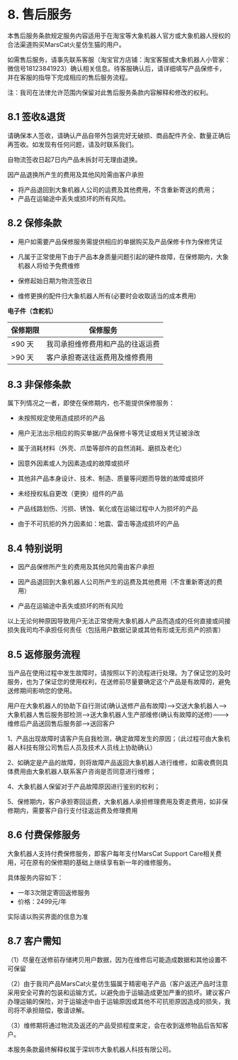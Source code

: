 # 8. 售后服务

本售后服务条款规定服务内容适用于在淘宝等大象机器人官方或大象机器人授权的合法渠道购买MarsCat火星仿生猫的用户。

如需售后服务，请事先联系客服（淘宝官方店铺：淘宝客服或大象机器人小管家：微信号18123841923）确认相关信息。待客服确认后，请详细填写产品保修卡，并在客服的指导下完成相应的售后服务流程。

注：我司在法律允许范围内保留对此售后服务条款内容解释和修改的权利。

## 8.1 签收&退货

请确保本人签收，请确认产品自带外包装完好无破损、商品配件齐全、数量正确后再签收。如发现有任何问题，请及时联系我们。

自物流签收日起7日内产品未拆封可无理由退换。

因产品退换所产生的费用及其他风险需由客户承担

* 将产品退回到大象机器人公司的运费及其他费用，不含重新寄送的费用；
* 产品在运输途中丢失或损坏的所有风险。

## 8.2 保修条款

* 用户如需要产品保修服务需提供相应的单据购买及产品保修卡作为保修凭证
* 凡属于正常使用下由于产品本身质量问题引起的硬件故障，在保修期内，大象机器人将给予免费维修

* 保修起始日期为物流签收日
* 维修更换的配件归大象机器人所有(必要时会收取适当的成本费用)

**电子件（含舵机）**

| **保修期限** | **保修服务**               |
| ------------------ | -------------------------------- |
| ≤90 天            | 我司承担维修费用和产品的往返运费 |
| >90 天            | 客户承担寄送往返费用及维修费用   |

## 8.3 非保修条款

属下列情况之一者，即使在保修期内，也不能提供保修服务：

* 未按照规定使用造成损坏的产品
* 用户无法出示相应的购买单据/产品保修卡等凭证或相关凭证被涂改

* 属于消耗材料（外壳、爪垫等部件的自然消耗、磨损及老化）
* 因意外因素或人为因素造成的故障或损坏

* 其他非产品本身设计、技术、制造、质量等问题而导致的故障或损坏
* 未经授权私自更改（更换）组件的产品

* 产品线路划伤、污损、锈蚀、氧化或在运输过程中人为损坏的产品
* 由于不可抗拒的外力因素如：地震、雷击等造成损坏的产品

## 8.4 特别说明

* 因产品保修所产生的费用及其他风险需由客户承担
* 因产品退回到大象机器人公司所产生的运费及其他费用（不含重新寄送的费用）

* 产品在运输途中丢失或损坏的所有风险

以上无论何种原因导致用户无法正常使用大象机器人产品而造成的任何直接或间接损失我司均不承担任何责任（包括用户数据记录或其他有形或无形资产的损害）

## 8.5 返修服务流程

当产品在使用过程中发生故障时，请按照以下的流程进行处理。为了保证您的及时服务，也为了保证您的使用权利，在送修前尽量要确定这个产品是有故障的，避免送修期间影响您的使用。

用户在大象机器人的协助下自行测试(确认送修产品有故障)-->交送大象机器人-->大象机器人售后服务部检测-->送大象机器人生产部维修(确认有故障的送修)--->维修后产品送回售后服务部-->送回客户

1、产品出现故障时请客户先自我检测，确定故障发生的原因；（此过程可由大象机器人科技有限公司售后人员及技术人员线上协助确认）

2、如确定是产品的故障，则将故障产品返回大象机器人进行维修，如需收费则具体费用由大象机器人联系客户咨询是否同意进行维修；

4、大象机器人保留对于产品故障原因进行鉴别的权利；

5、保修期内，客户承担寄回运费，大象机器人承担修理费用及寄走费用，如非保修期内，需要客户自行支付往返运费及修理费用

## 8.6 付费保修服务

大象机器人支持付费保修服务，即客户每年支付MarsCat Support Care相关费用，可在原有的保修期的基础上继续享有新一年的维修服务。

具体服务内容如下：

* 一年3次限定寄回返修服务
* 价格：2499元/年

实际请以购买界面的信息为准

## 8.7 客户需知

（1）尽量在送修前存储拷贝用户数据，因为在维修后可能造成数据和其他设置不可保留

（2）由于我司产品MarsCat火星仿生猫属于精密电子产品（客户返还产品时注意采用安全可靠的包装和运输方式，以避免由于运输造成更加严重的损坏。建议客户办理运输的保险，对于运输途中由于运输原因或其他不可抗拒原因造成的损失，我司将不承担赔偿，敬请谅解。

（3）维修期将通过物流及返还的产品受损程度来定，会在收到返修物品后告知客户。

本服务条款最终解释权属于深圳市大象机器人科技有限公司。
